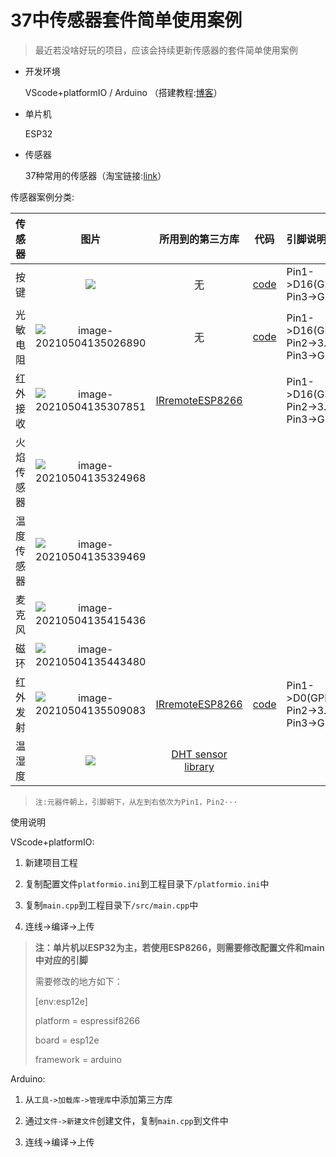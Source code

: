 # 37中传感器套件简单使用案例

> 最近若没啥好玩的项目，应该会持续更新传感器的套件简单使用案例



- 开发环境

  VScode+platformIO / Arduino （搭建教程:[博客](https://blog.csdn.net/qq_45516773/article/details/115406420)）

- 单片机

  ESP32

- 传感器

  37种常用的传感器（淘宝链接:[link](https://item.taobao.com/item.htm?spm=a230r.1.14.22.6f0ecc97YmzU1o&id=607237908874&ns=1&abbucket=9#detail)）



传感器案例分类:

| 传感器 | 图片 | 所用到的第三方库 | 代码 |引脚说明|
| :----: | :--: | :--------------: | :--: | :--- |
|  按键  | ![](https://i.loli.net/2021/05/04/ozVDcb28F5luxvH.png) |        无        | [code](https://github.com/MGod-monkey/Emb-demo/tree/master/%E4%BC%A0%E6%84%9F%E5%99%A8/Code/%E6%8C%89%E9%94%AE) | Pin1->D16(GPIO16)<br>Pin3->GND |
| 光敏电阻 | ![image-20210504135026890](https://i.loli.net/2021/05/04/PKhvbTyY2eMOWEo.png) | 无 | [code](https://github.com/MGod-monkey/Emb-demo/blob/master/%E4%BC%A0%E6%84%9F%E5%99%A8/Code/photoresistor.ino) | Pin1->D16(GPIO16)<br>Pin2->3.3V<br>Pin3->GND |
| 红外接收 | ![image-20210504135307851](https://i.loli.net/2021/05/04/pRsgcMuhX7IHdjm.png) |[IRremoteESP8266](https://github.com/crankyoldgit/IRremoteESP8266) | | Pin1->D16(GPIO16)<br>Pin2->3.3V<br>Pin3->GND |
| 火焰传感器 | ![image-20210504135324968](https://i.loli.net/2021/05/04/5VkYus74w8xWnji.png) |  | |  |
| 温度传感器 | ![image-20210504135339469](https://i.loli.net/2021/05/04/mE5nkT14KbvclNx.png) |  | |  |
| 麦克风 | ![image-20210504135415436](https://i.loli.net/2021/05/04/QGly5IAcvJmktxh.png) |  | |  |
| 磁环 | ![image-20210504135443480](https://i.loli.net/2021/05/04/pwBqiRh25mn74uE.png) |  | |  |
| 红外发射 | ![image-20210504135509083](https://i.loli.net/2021/05/04/fVGrmq6pT1h9Rse.png) |[IRremoteESP8266](https://github.com/crankyoldgit/IRremoteESP8266) | [code](https://github.com/MGod-monkey/Emb-demo/tree/master/%E4%BC%A0%E6%84%9F%E5%99%A8/Code/%E7%BA%A2%E5%A4%96%E5%8F%91%E5%B0%84) | Pin1->D0(GPIO16)<br/>Pin2->3.3V<br/>Pin3->GND |
| 温湿度 | ![](https://i.loli.net/2021/05/09/kmSHCUz8G6jwa3t.png) |[DHT sensor library](https://github.com/adafruit/DHT-sensor-library) |  |  |

>``注:元器件朝上，引脚朝下，从左到右依次为Pin1，Pin2···``



使用说明

VScode+platformIO:

1. 新建项目工程

2. 复制配置文件`platformio.ini`到工程目录下`/platformio.ini`中

3. 复制`main.cpp`到工程目录下`/src/main.cpp`中

4. 连线->编译->上传

> **注：单片机以ESP32为主，若使用ESP8266，则需要修改配置文件和main中对应的引脚**
> 
> 需要修改的地方如下：
> 
> [env:esp12e]
> 
> platform = espressif8266
> 
> board = esp12e
> 
> framework = arduino

Arduino:

1. 从`工具->加载库->管理库`中添加第三方库
   
2. 通过`文件->新建文件`创建文件，复制`main.cpp`到文件中
   
3. 连线->编译->上传